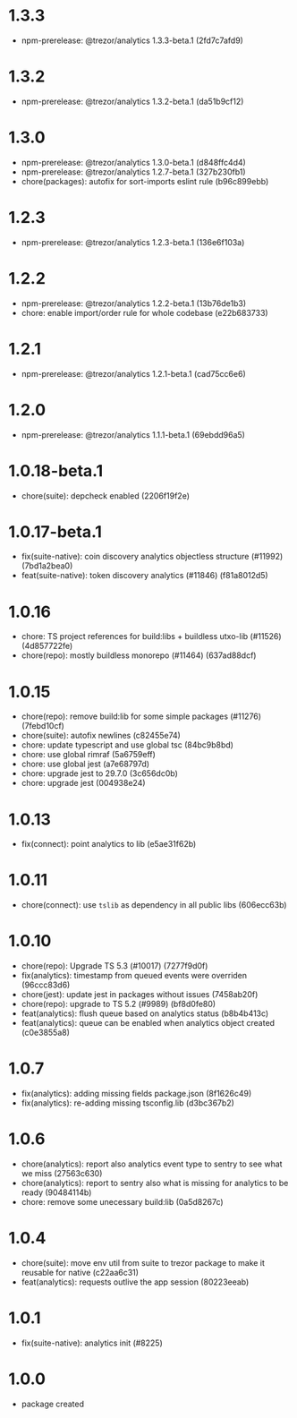 # 1.3.3

-   npm-prerelease: @trezor/analytics 1.3.3-beta.1 (2fd7c7afd9)

# 1.3.2

-   npm-prerelease: @trezor/analytics 1.3.2-beta.1 (da51b9cf12)

# 1.3.0

-   npm-prerelease: @trezor/analytics 1.3.0-beta.1 (d848ffc4d4)
-   npm-prerelease: @trezor/analytics 1.2.7-beta.1 (327b230fb1)
-   chore(packages): autofix for sort-imports eslint rule (b96c899ebb)

# 1.2.3

-   npm-prerelease: @trezor/analytics 1.2.3-beta.1 (136e6f103a)

# 1.2.2

-   npm-prerelease: @trezor/analytics 1.2.2-beta.1 (13b76de1b3)
-   chore: enable import/order rule for whole codebase (e22b683733)

# 1.2.1

-   npm-prerelease: @trezor/analytics 1.2.1-beta.1 (cad75cc6e6)

# 1.2.0

-   npm-prerelease: @trezor/analytics 1.1.1-beta.1 (69ebdd96a5)

# 1.0.18-beta.1

-   chore(suite): depcheck enabled (2206f19f2e)

# 1.0.17-beta.1

-   fix(suite-native): coin discovery analytics objectless structure (#11992) (7bd1a2bea0)
-   feat(suite-native): token discovery analytics (#11846) (f81a8012d5)

# 1.0.16

-   chore: TS project references for build:libs + buildless utxo-lib (#11526) (4d857722fe)
-   chore(repo): mostly buildless monorepo (#11464) (637ad88dcf)

# 1.0.15

-   chore(repo): remove build:lib for some simple packages (#11276) (7febd10cf)
-   chore(suite): autofix newlines (c82455e74)
-   chore: update typescript and use global tsc (84bc9b8bd)
-   chore: use global rimraf (5a6759eff)
-   chore: use global jest (a7e68797d)
-   chore: upgrade jest to 29.7.0 (3c656dc0b)
-   chore: upgrade jest (004938e24)

# 1.0.13

-   fix(connect): point analytics to lib (e5ae31f62b)

# 1.0.11

-   chore(connect): use `tslib` as dependency in all public libs (606ecc63b)

# 1.0.10

-   chore(repo): Upgrade TS 5.3 (#10017) (7277f9d0f)
-   fix(analytics): timestamp from queued events were overriden (96ccc83d6)
-   chore(jest): update jest in packages without issues (7458ab20f)
-   chore(repo): upgrade to TS 5.2 (#9989) (bf8d0fe80)
-   feat(analytics): flush queue based on analytics status (b8b4b413c)
-   feat(analytics): queue can be enabled when analytics object created (c0e3855a8)

# 1.0.7

-   fix(analytics): adding missing fields package.json (8f1626c49)
-   fix(analytics): re-adding missing tsconfig.lib (d3bc367b2)

# 1.0.6

-   chore(analytics): report also analytics event type to sentry to see what we miss (27563c630)
-   chore(analytics): report to sentry also what is missing for analytics to be ready (90484114b)
-   chore: remove some unecessary build:lib (0a5d8267c)

# 1.0.4

-   chore(suite): move env util from suite to trezor package to make it reusable for native (c22aa6c31)
-   feat(analytics): requests outlive the app session (80223eeab)

# 1.0.1

-   fix(suite-native): analytics init (#8225)

# 1.0.0

-   package created
